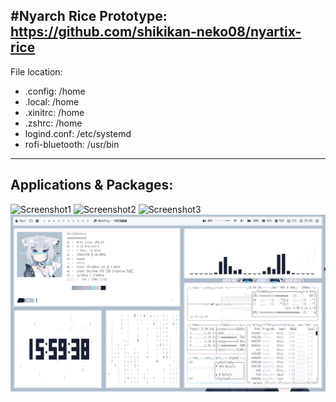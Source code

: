 #Nyarch Rice
Prototype: https://github.com/shikikan-neko08/nyartix-rice
---
File location:
- .config: /home
- .local: /home
- .xinitrc: /home
- .zshrc: /home
- logind.conf: /etc/systemd
- rofi-bluetooth: /usr/bin
---

Applications & Packages:
---
![Screenshot1](./Wallpaper%20&%20Screenshot/Screenshot1.png)
![Screenshot2](./Wallpaper%20&%20Screenshot/Screenshot2.png)
![Screenshot3](./Wallpaper%20&%20Screenshot/Screenshot3.png)
![Screenshot4](./Wallpaper%20&%20Screenshot/Screenshot4.png)

